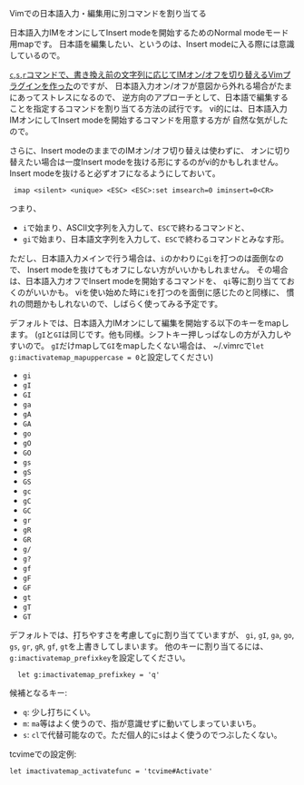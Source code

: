 Vimでの日本語入力・編集用に別コマンドを割り当てる

日本語入力IMをオンにしてInsert modeを開始するためのNormal modeモード用mapです。
日本語を編集したい、というのは、Insert modeに入る際には意識しているので。

[`c`,`s`,`r`コマンドで、書き換え前の文字列に応じてIMオン/オフを切り替えるVimプラグインを作った](http://qiita.com/deton/items/ce21f80265753134e7e9)のですが、
日本語入力オン/オフが意図から外れる場合がたまにあってストレスになるので、
逆方向のアプローチとして、日本語で編集することを指定するコマンドを割り当てる方法の試行です。
vi的には、日本語入力IMオンにしてInsert modeを開始するコマンドを用意する方が
自然な気がしたので。

さらに、Insert modeのままでのIMオン/オフ切り替えは使わずに、
オンに切り替えたい場合は一度Insert modeを抜ける形にするのがvi的かもしれません。
Insert modeを抜けると必ずオフになるようにしておいて。
```
 imap <silent> <unique> <ESC> <ESC>:set imsearch=0 iminsert=0<CR>
```
つまり、
* `i`で始まり、ASCII文字列を入力して、`ESC`で終わるコマンドと、
* `gi`で始まり、日本語文字列を入力して、`ESC`で終わるコマンドとみなす形。

ただし、日本語入力メインで行う場合は、`i`のかわりに`gi`を打つのは面倒なので、
Insert modeを抜けてもオフにしない方がいいかもしれません。
その場合は、日本語入力オフでInsert modeを開始するコマンドを、
`qi`等に割り当てておくのがいいかも。
viを使い始めた時に`i`を打つのを面倒に感じたのと同様に、
慣れの問題かもしれないので、しばらく使ってみる予定です。

デフォルトでは、日本語入力IMオンにして編集を開始する以下のキーをmapします。
(`gI`と`GI`は同じです。他も同様。シフトキー押しっぱなしの方が入力しやすいので。
`gI`だけmapして`GI`をmapしたくない場合は、
~/.vimrcで`let g:imactivatemap_mapuppercase = 0`と設定してください)
* `gi`
* `gI`
* `GI`
* `ga`
* `gA`
* `GA`
* `go`
* `gO`
* `GO`
* `gs`
* `gS`
* `GS`
* `gc`
* `gC`
* `GC`
* `gr`
* `gR`
* `GR`
* `g/`
* `g?`
* `gf`
* `gF`
* `GF`
* `gt`
* `gT`
* `GT`

デフォルトでは、打ちやすさを考慮して`g`に割り当てていますが、
`gi`, `gI`, `ga`, `go`, `gs`, `gr`, `gR`, `gf`, `gt`を上書きしてしまいます。
他のキーに割り当てるには、`g:imactivatemap_prefixkey`を設定してください。
```
  let g:imactivatemap_prefixkey = 'q'
```
候補となるキー:
* `q`: 少し打ちにくい。
* `m`: `ma`等はよく使うので、指が意識せずに動いてしまっていまいち。
* `s`: `cl`で代替可能なので。ただ個人的に`s`はよく使うのでつぶしたくない。

tcvimeでの設定例:
```vim
let imactivatemap_activatefunc = 'tcvime#Activate'
```
